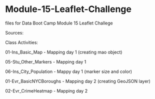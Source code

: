 # Module-15-Leaflet-Challenge
files for Data Boot Camp Module 15 Leaflet Challege



Sources: 

Class Activities: 

01-Ins_Basic_Map - Mapping day 1 (creating mao object)

05-Stu_Other_Markers - Mapping day 1 

06-Ins_City_Population - Mappy day 1 (marker size and color)

01-Evr_BasicNYCBoroughs - Mapping day 2 (creating GeoJSON layer)

02-Evr_CrimeHeatmap - Mapping day 2 